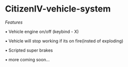 # CitizenIV-vehicle-system

*Features*

• Vehicle engine on/off (keybind - X)

• Vehicle will stop working if its on fire(insted of exploding)

• Scripted super brakes

• more coming soon...
